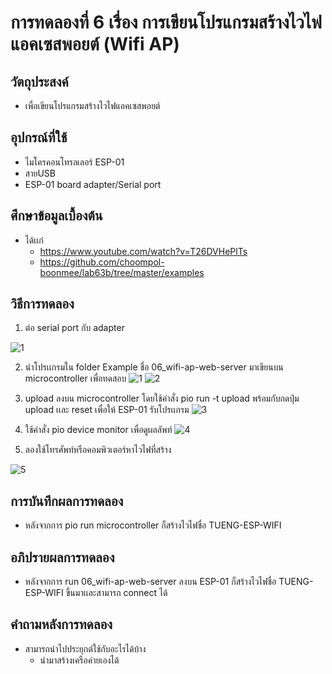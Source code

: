 # การทดลองที่ 6 เรื่อง การเขียนโปรแกรมสร้างไวไฟแอคเซสพอยต์ (Wifi AP)

## วัตถุประสงค์
* เพื่อเขียนโปรแกรมสร้างไวไฟแอคเซสพอยต์

## อุปกรณ์ที่ใช้
* ไมโครคอนโทรลเลอร์ ESP-01
* สายUSB
* ESP-01 board adapter/Serial port

## ศึกษาข้อมูลเบื้องต้น
* ได้เเก่
  * https://www.youtube.com/watch?v=T26DVHePlTs
  * https://github.com/choompol-boonmee/lab63b/tree/master/examples

## วิธีการทดลอง
1. ต่อ serial port กับ adapter

![1](https://user-images.githubusercontent.com/80879503/112361613-2b420800-8d06-11eb-86b9-61fdee20effb.jpg)

2. นำโปรเเกรมใน folder Example ชื่อ 06_wifi-ap-web-server มาเขียนบน microcontroller เพื่อทดสอบ
![1](https://user-images.githubusercontent.com/80879503/112362034-94c21680-8d06-11eb-8019-4f2204cafdd2.jpg)
![2](https://user-images.githubusercontent.com/80879503/112362042-97bd0700-8d06-11eb-9d14-1994a5cc9723.jpg)

3. upload ลงบน microcontroller โดยใช้คำสั่ง pio run -t upload พร้อมกับกดปุ่ม upload เเละ reset เพื่อให้ ESP-01 รับโปรเเกรม
![3](https://user-images.githubusercontent.com/80879503/112362106-aacfd700-8d06-11eb-9246-4b952ea3d102.jpg)

4. ใช้คำสั่ง pio device monitor เพื่อดูผลลัพท์
![4](https://user-images.githubusercontent.com/80879503/112362505-187c0300-8d07-11eb-97d0-9aed7ddf8c7b.jpg)

5. ลองใช้โทรศัพท์หรือคอมพิวเตอร์หาไวไฟที่สร้าง

![5](https://user-images.githubusercontent.com/80879503/112362773-5ed16200-8d07-11eb-9fdf-d462e628a93e.jpg)

## การบันทึกผลการทดลอง
* หลังจากการ pio run microcontroller ก็สร้างไวไฟชื่อ TUENG-ESP-WIFI

## อภิปรายผลการทดลอง
* หลังจากการ run 06_wifi-ap-web-server ลงบน ESP-01 ก็สร้างไวไฟชื่อ TUENG-ESP-WIFI ขึ้นมาเเละสามารถ connect ได้

## คำถามหลังการทดลอง
* สามารถนำไปประยุกต์ใช้กับอะไรได้บ้าง
  *  นำมาสร้างเครือค่ายเองได้
